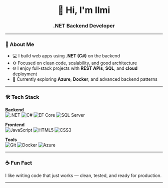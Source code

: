 <h1 align="center">👋 Hi, I'm Ilmi</h1>
<h3 align="center">.NET Backend Developer</h3>

---

### 🧠 About Me

- 💻 I build web apps using **.NET (C#)** on the backend
- ⚙️ Focused on clean code, scalability, and good architecture  
- 🌐 I enjoy full-stack projects with **REST APIs**, **SQL**, and **cloud** deployment  
- 🎯 Currently exploring **Azure**, **Docker**, and advanced backend patterns  

---

### 🛠️ Tech Stack

**Backend**  
![.NET](https://img.shields.io/badge/.NET-512BD4?style=for-the-badge&logo=dotnet&logoColor=white)
![C#](https://img.shields.io/badge/C%23-239120?style=for-the-badge&logo=c-sharp&logoColor=white)
![EF Core](https://img.shields.io/badge/Entity_Framework_Core-6DB33F?style=for-the-badge&logo=.net&logoColor=white)
![SQL Server](https://img.shields.io/badge/SQL_Server-CC2927?style=for-the-badge&logo=microsoft-sql-server&logoColor=white)

**Frontend**  
![JavaScript](https://img.shields.io/badge/JavaScript-F7DF1E?style=for-the-badge&logo=javascript&logoColor=black)
![HTML5](https://img.shields.io/badge/HTML5-E34F26?style=for-the-badge&logo=html5&logoColor=white)
![CSS3](https://img.shields.io/badge/CSS3-1572B6?style=for-the-badge&logo=css3&logoColor=white)

**Tools**  
![Git](https://img.shields.io/badge/Git-F05032?style=for-the-badge&logo=git&logoColor=white)
![Docker](https://img.shields.io/badge/Docker-2496ED?style=for-the-badge&logo=docker&logoColor=white)
![Azure](https://img.shields.io/badge/Azure-0078D4?style=for-the-badge&logo=microsoft-azure&logoColor=white)

---

### ☕ Fun Fact

I like writing code that just works — clean, tested, and ready for production.

---

